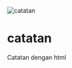 ![catatan](https://user-images.githubusercontent.com/126842685/222870792-e6063feb-8a7d-4eee-8d90-e71cfab39632.PNG)

# catatan
Catatan dengan html
